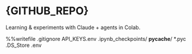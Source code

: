 # {GITHUB_REPO}

Learning & experiments with Claude + agents in Colab.

%%writefile .gitignore
API_KEYS.env
.ipynb_checkpoints/
__pycache__/
*.pyc
.DS_Store
.env
